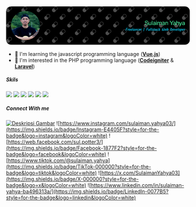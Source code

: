 ![banner](img/github-header-image.png)
- 🌱 I'm learning the javascript programming language ([**Vue.js**](https://vuejs.org))
- 👀 I'm interested in the PHP programming language ([**Codeigniter**](https://www.codeigniter.com) & [**Laravel**](https://laravel.com/))

##### Skils
<img src="https://img.shields.io/badge/HTML5-E34F26?style=for-the-badge&logo=html5&logoColor=white"/> <img src="https://img.shields.io/badge/PHP-777BB4?style=for-the-badge&logo=php&logoColor=white"/> <img src="https://img.shields.io/badge/JavaScript-323330?style=for-the-badge&logo=javascript&logoColor=F7DF1E"/> <img src="https://img.shields.io/badge/Codeigniter-EF4223?style=for-the-badge&logo=codeigniter&logoColor=white"/> 
<img src="https://img.shields.io/badge/Laravel-FF2D20?style=for-the-badge&logo=laravel&logoColor=white"/> <img src="https://img.shields.io/badge/Vue%20js-35495E?style=for-the-badge&logo=vuedotjs&logoColor=4FC08D" />

##### Connect With me
[![Deskripsi Gambar]([URL_GAMBAR](https://img.shields.io/badge/Gmail-D14836?style=for-the-badge&logo=gmail&logoColor=white))](mailto:sulaiman.yahya03@gmail.com) ![https://www.instagram.com/sulaiman.yahya03/](https://img.shields.io/badge/Instagram-E4405F?style=for-the-badge&logo=instagram&logoColor=white) ![https://web.facebook.com/sul.potter3/](https://img.shields.io/badge/Facebook-1877F2?style=for-the-badge&logo=facebook&logoColor=white) ![https://www.tiktok.com/@sulaiman.yahya](https://img.shields.io/badge/TikTok-000000?style=for-the-badge&logo=tiktok&logoColor=white) ![https://x.com/SulaimanYahya03](https://img.shields.io/badge/X-000000?style=for-the-badge&logo=x&logoColor=white) ![https://www.linkedin.com/in/sulaiman-yahya-ba496313a/](https://img.shields.io/badge/LinkedIn-0077B5?style=for-the-badge&logo=linkedin&logoColor=white)
